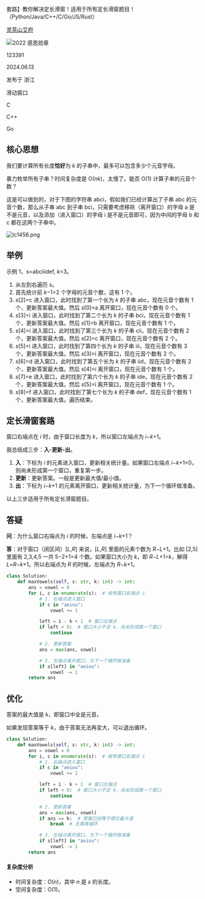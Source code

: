 套路】教你解决定长滑窗！适用于所有定长滑窗题目！（Python/Java/C++/C/Go/JS/Rust）

[灵茶山艾府](https://leetcode.cn/u/endlesscheng/)

![2022 感恩勋章](https://pic.leetcode.cn/1672297038-gOvOPc-%E6%8E%A5%E5%8F%97%E6%84%9F%E6%81%A9sm.png)



123391



2024.06.13

发布于 浙江

滑动窗口

C

C++

Go

## 核心思想

我们要计算所有长度**恰好**为 *k* 的子串中，最多可以包含多少个元音字母。

暴力枚举所有子串？时间复杂度是 O(*nk*)，太慢了。能否 O(1) 计算子串的元音个数？

这是可以做到的，对于下图的字符串 abci，假如我们已经计算出了子串 abc 的元音个数，那么从子串 abc 到子串 bci，只需要考虑移除（离开窗口）的字母 a 是不是元音，以及添加（进入窗口）的字母 i 是不是元音即可，因为中间的字母 b 和 c 都在这两个子串中。

![lc1456.png](https://pic.leetcode.cn/1718242805-sqSjqc-lc1456.png)

## 举例

示例 1，*s*=abciiidef, *k*=3。

1. 从左到右遍历 *s*。
2. 首先统计前 *k*−1=2 个字母的元音个数，这有 1 个。
3. *s*[2]=c 进入窗口，此时找到了第一个长为 *k* 的子串 abc，现在元音个数有 1 个，更新答案最大值。然后 *s*[0]=a 离开窗口，现在元音个数有 0 个。
4. *s*[3]=i 进入窗口，此时找到了第二个长为 *k* 的子串 bci，现在元音个数有 1 个，更新答案最大值。然后 *s*[1]=b 离开窗口，现在元音个数有 1 个。
5. *s*[4]=i 进入窗口，此时找到了第三个长为 *k* 的子串 cii，现在元音个数有 2 个，更新答案最大值。然后 *s*[2]=c 离开窗口，现在元音个数有 2 个。
6. *s*[5]=i 进入窗口，此时找到了第四个长为 *k* 的子串 iii，现在元音个数有 3 个，更新答案最大值。然后 *s*[3]=i 离开窗口，现在元音个数有 2 个。
7. *s*[6]=d 进入窗口，此时找到了第五个长为 *k* 的子串 iid，现在元音个数有 2 个，更新答案最大值。然后 *s*[4]=i 离开窗口，现在元音个数有 1 个。
8. *s*[7]=e 进入窗口，此时找到了第六个长为 *k* 的子串 ide，现在元音个数有 2 个，更新答案最大值。然后 *s*[5]=i 离开窗口，现在元音个数有 1 个。
9. *s*[8]=f 进入窗口，此时找到了第七个长为 *k* 的子串 def，现在元音个数有 1 个，更新答案最大值。遍历结束。

## 定长滑窗套路

窗口右端点在 *i* 时，由于窗口长度为 *k*，所以窗口左端点为 *i*−*k*+1。

我总结成三步：**入-更新-出**。

1. **入**：下标为 *i* 的元素进入窗口，更新相关统计量。如果窗口左端点 *i*−*k*+1<0，则尚未形成第一个窗口，重复第一步。
2. **更新**：更新答案。一般是更新最大值/最小值。
3. **出**：下标为 *i*−*k*+1 的元素离开窗口，更新相关统计量，为下一个循环做准备。

以上三步适用于所有定长滑窗题目。

## 答疑

**问**：为什么窗口右端点为 *i* 的时候，左端点是 *i*−*k*+1？

**答**：对于窗口（闭区间）[*L*,*R*] 来说，[*L*,*R*] 里面的元素个数为 *R*−*L*+1。比如 [2,5] 里面有 2,3,4,5 一共 5−2+1=4 个数。如果窗口大小为 *k*，即 *R*−*L*+1=*k*，解得 *L*=*R*−*k*+1。所以右端点为 *R* 的时候，左端点为 *R*−*k*+1。

```py
class Solution:
    def maxVowels(self, s: str, k: int) -> int:
        ans = vowel = 0
        for i, c in enumerate(s):  # 枚举窗口右端点 i
            # 1. 右端点进入窗口
            if c in "aeiou":
                vowel += 1

            left = i - k + 1  # 窗口左端点
            if left < 0:  # 窗口大小不足 k，尚未形成第一个窗口
                continue

            # 2. 更新答案
            ans = max(ans, vowel)

            # 3. 左端点离开窗口，为下一个循环做准备
            if s[left] in "aeiou":
                vowel -= 1
        return ans
```

## 优化

答案的最大值是 *k*，即窗口中全是元音。

如果发现答案等于 *k*，由于答案无法再变大，可以退出循环。

```py
class Solution:
    def maxVowels(self, s: str, k: int) -> int:
        ans = vowel = 0
        for i, c in enumerate(s):  # 枚举窗口右端点 i
            # 1. 右端点进入窗口
            if c in "aeiou":
                vowel += 1

            left = i - k + 1  # 窗口左端点
            if left < 0:  # 窗口大小不足 k，尚未形成第一个窗口
                continue

            # 2. 更新答案
            ans = max(ans, vowel)
            if ans == k:  # 答案已经等于理论最大值
                break  # 无需再循环

            # 3. 左端点离开窗口，为下一个循环做准备
            if s[left] in "aeiou":
                vowel -= 1
        return ans
```

#### 复杂度分析

- 时间复杂度：O(*n*)，其中 *n* 是 *s* 的长度。
- 空间复杂度：O(1)。